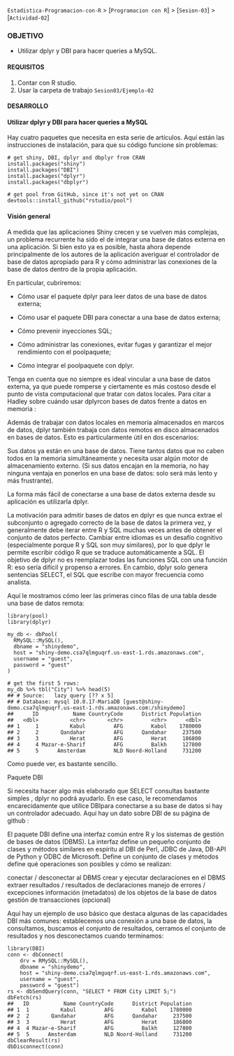 `Estadistica-Programacion-con-R` > [`Programacion con R`] > [`Sesion-03`] > [`Actividad-02`] 

### OBJETIVO
- Utilizar dplyr y DBI para hacer queries a MySQL.

#### REQUISITOS
1. Contar con R studio.
1. Usar la carpeta de trabajo `Sesion03/Ejemplo-02`

#### DESARROLLO

#### Utilizar dplyr y DBI para hacer queries a MySQL

Hay cuatro paquetes que necesita en esta serie de artículos. Aquí están las instrucciones de instalación, para que su código funcione sin problemas:

```{r}
# get shiny, DBI, dplyr and dbplyr from CRAN
install.packages("shiny")
install.packages("DBI")
install.packages("dplyr")
install.packages("dbplyr")

# get pool from GitHub, since it's not yet on CRAN
devtools::install_github("rstudio/pool")
```
#### Visión general

A medida que las aplicaciones Shiny crecen y se vuelven más complejas, un problema recurrente ha sido el de integrar una base de datos externa en una aplicación. Si bien esto ya es posible, hasta ahora depende principalmente de los autores de la aplicación averiguar el controlador de base de datos apropiado para R y cómo administrar las conexiones de la base de datos dentro de la propia aplicación. 

En particular, cubriremos:

- Cómo usar el paquete dplyr para leer datos de una base de datos externa;

- Cómo usar el paquete DBI para conectar a una base de datos externa;

- Cómo prevenir inyecciones SQL;

- Cómo administrar las conexiones, evitar fugas y garantizar el mejor rendimiento con el poolpaquete;

- Cómo integrar el poolpaquete con dplyr.

Tenga en cuenta que no siempre es ideal vincular a una base de datos externa, ya que puede romperse y ciertamente es más costoso desde el punto de vista computacional que tratar con datos locales. Para citar a Hadley sobre cuándo usar dplyrcon bases de datos frente a datos en memoria :

Además de trabajar con datos locales en memoria almacenados en marcos de datos, dplyr también trabaja con datos remotos en disco almacenados en bases de datos. Esto es particularmente útil en dos escenarios:

Sus datos ya están en una base de datos.
Tiene tantos datos que no caben todos en la memoria simultáneamente y necesita usar algún motor de almacenamiento externo.
(Si sus datos encajan en la memoria, no hay ninguna ventaja en ponerlos en una base de datos: solo será más lento y más frustrante).

La forma más fácil de conectarse a una base de datos externa desde su aplicación es utilizarla dplyr. 

La motivación para admitir bases de datos en dplyr es que nunca extrae el subconjunto o agregado correcto de la base de datos la primera vez, y generalmente debe iterar entre R y SQL muchas veces antes de obtener el conjunto de datos perfecto. Cambiar entre idiomas es un desafío cognitivo (especialmente porque R y SQL son muy similares), por lo que dplyr le permite escribir código R que se traduce automáticamente a SQL. El objetivo de dplyr no es reemplazar todas las funciones SQL con una función R: eso sería difícil y propenso a errores. En cambio, dplyr solo genera sentencias SELECT, el SQL que escribe con mayor frecuencia como analista.

Aquí le mostramos cómo leer las primeras cinco filas de una tabla desde una base de datos remota:

```{r}
library(pool)
library(dplyr)

my_db <- dbPool(
  RMySQL::MySQL(), 
  dbname = "shinydemo",
  host = "shiny-demo.csa7qlmguqrf.us-east-1.rds.amazonaws.com",
  username = "guest",
  password = "guest"
)

# get the first 5 rows:
my_db %>% tbl("City") %>% head(5)
## # Source:   lazy query [?? x 5]
## # Database: mysql 10.0.17-MariaDB [guest@shiny-demo.csa7qlmguqrf.us-east-1.rds.amazonaws.com:/shinydemo]
##      ID           Name CountryCode      District Population
##   <dbl>          <chr>       <chr>         <chr>      <dbl>
## 1     1          Kabul         AFG         Kabol    1780000
## 2     2       Qandahar         AFG      Qandahar     237500
## 3     3          Herat         AFG         Herat     186800
## 4     4 Mazar-e-Sharif         AFG         Balkh     127800
## 5     5      Amsterdam         NLD Noord-Holland     731200

```
Como puede ver, es bastante sencillo.

Paquete DBI

Si necesita hacer algo más elaborado que SELECT consultas bastante simples , dplyr no podrá ayudarlo. En ese caso, le recomendamos encarecidamente que utilice DBIpara conectarse a su base de datos si hay un controlador adecuado. Aquí hay un dato sobre DBI de su página de github :

El paquete DBI define una interfaz común entre R y los sistemas de gestión de bases de datos (DBMS). La interfaz define un pequeño conjunto de clases y métodos similares en espíritu al DBI de Perl, JDBC de Java, DB-API de Python y ODBC de Microsoft. Define un conjunto de clases y métodos define qué operaciones son posibles y cómo se realizan:

conectar / desconectar al DBMS
crear y ejecutar declaraciones en el DBMS
extraer resultados / resultados de declaraciones
manejo de errores / excepciones
información (metadatos) de los objetos de la base de datos
gestión de transacciones (opcional)

Aquí hay un ejemplo de uso básico que destaca algunas de las capacidades DBI más comunes: establecemos una conexión a una base de datos, la consultamos, buscamos el conjunto de resultados, cerramos el conjunto de resultados y nos desconectamos cuando terminamos:

```{r}
library(DBI)
conn <- dbConnect(
    drv = RMySQL::MySQL(),
    dbname = "shinydemo",
    host = "shiny-demo.csa7qlmguqrf.us-east-1.rds.amazonaws.com",
    username = "guest",
    password = "guest")
rs <- dbSendQuery(conn, "SELECT * FROM City LIMIT 5;")
dbFetch(rs)
##   ID           Name CountryCode      District Population
## 1  1          Kabul         AFG         Kabol    1780000
## 2  2       Qandahar         AFG      Qandahar     237500
## 3  3          Herat         AFG         Herat     186800
## 4  4 Mazar-e-Sharif         AFG         Balkh     127800
## 5  5      Amsterdam         NLD Noord-Holland     731200
dbClearResult(rs)
dbDisconnect(conn)
```


